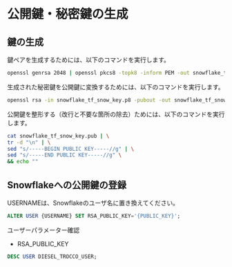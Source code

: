 # 公開鍵・秘密鍵の生成

## 鍵の生成

鍵ペアを生成するためには、以下のコマンドを実行します。

```bash
openssl genrsa 2048 | openssl pkcs8 -topk8 -inform PEM -out snowflake_tf_snow_key.p8 -nocrypt
```

生成された秘密鍵を公開鍵に変換するためには、以下のコマンドを実行します。

```bash
openssl rsa -in snowflake_tf_snow_key.p8 -pubout -out snowflake_tf_snow_key.pub
```

公開鍵を整形する（改行と不要な箇所の除去）ためには、以下のコマンドを実行します。

```bash
cat snowflake_tf_snow_key.pub | \
tr -d "\n" | \
sed "s/-----BEGIN PUBLIC KEY-----//g" | \
sed "s/-----END PUBLIC KEY-----//g" \
&& echo ""
```

## Snowflakeへの公開鍵の登録

USERNAMEは、Snowflakeのユーザ名に置き換えてください。

```sql
ALTER USER {USERNAME} SET RSA_PUBLIC_KEY='{PUBLIC_KEY}';
```

ユーザーパラメーター確認

- RSA_PUBLIC_KEY

```sql
DESC USER DIESEL_TROCCO_USER;
```